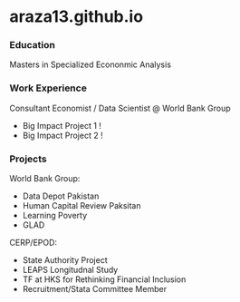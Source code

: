 # araza13.github.io

### Education 
Masters in Specialized Econonmic Analysis

### Work Experience 

Consultant Economist / Data Scientist @ World Bank Group
- Big Impact Project 1 !
- Big Impact Project 2 !

### Projects 

World Bank Group:

- Data Depot Pakistan
- Human Capital Review Paksitan
- Learning Poverty
- GLAD

CERP/EPOD: 

- State Authority Project
- LEAPS Longitudnal Study
- TF at HKS for Rethinking Financial Inclusion
- Recruitment/Stata Committee Member
  
  
  


